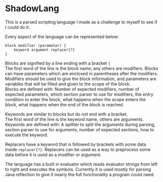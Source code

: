 # ShadowLang
This is a parsed scripting language I made as a challenge to myself to see if I could do it.

Every aspect of the language can be represented below:

    block modifier (parameter) {
        keyword argument replacer{?}
    }

Blocks are signified by a line ending with a bracket `{`  
The first word of the line is the block name, any others are modifiers.
Blocks can have parameters which are enclosed in parentheses after the modifiers.
Modifiers should be used to give the block information, and parameters are variables that will be filled and given to the scope of the block.  
Blocks are defined with: Number of expected modifiers, number of expected parameters, which section parser to use for modifiers, the entry condition to enter the block, what happens when the scope enters the block, what happens when the end of the block is reached.

Keywords are similar to blocks but do not end with a bracket.  
The first word of the line is the keyword name, others are arguments.  
Keywords are defined with: A splitter to split the arguments during parsing, section parser to use for arguments, number of expected sections, how to execute the keyword.

Replacers have a keyword that is followed by brackets with some data inside `replacer{?}`. Replacers can be used as a way to preprocess some data before it is used as a modifier or argument.

The language has a built in evaluator which reads evaluator strings from left to right and executes the symbols.
Currently it is used mostly for parsing Java reflection to give it nearly the full functionality a program could need.
